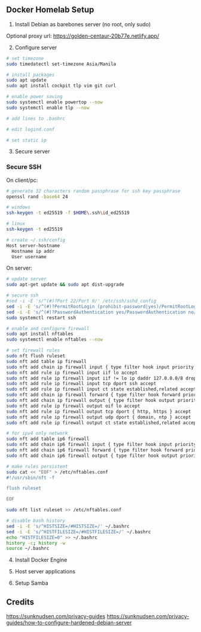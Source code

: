 ## Docker Homelab Setup

1. Install Debian as barebones server (no root, only sudo)

Optional proxy url: https://golden-centaur-20b77e.netlify.app/

2. Configure server

```bash
# set timezone
sudo timedatectl set-timezone Asia/Manila

# install packages
sudo apt update
sudo apt install cockpit tlp vim git curl

# enable power saving
sudo systemctl enable powertop --now
sudo systemctl enable tlp --now

# add lines to .bashrc

# edit logind.conf

# set static ip


```

3. Secure server

### Secure SSH

On client/pc:

```bash
# generate 32 characters random passphrase for ssh key passphrase
openssl rand -base64 24

# windows
ssh-keygen -t ed25519 -f $HOME\.ssh\id_ed25519

# linux
ssh-keygen -t ed25519

# create ~/.ssh/config
Host server-hostname
  Hostname ip addr
  User username
```

On server:

```bash
# update server
sudo apt-get update && sudo apt dist-upgrade

# secure ssh
#sed -i -E 's/^(#)?Port 22/Port 9/' /etc/ssh/sshd_config
sed -i -E 's/^(#)?PermitRootLogin (prohibit-password|yes)/PermitRootLogin no/' /etc/ssh/sshd_config
sed -i -E 's/^(#)?PasswordAuthentication yes/PasswordAuthentication no/' /etc/ssh/sshd_config
sudo systemctl restart ssh

# enable and configure firewall
sudo apt install nftables
sudo systemctl enable nftables --now

# set firewall rules
sudo nft flush ruleset
sudo nft add table ip firewall
sudo nft add chain ip firewall input { type filter hook input priority 0 \; policy drop \; }
sudo nft add rule ip firewall input iif lo accept
sudo nft add rule ip firewall input iif != lo ip daddr 127.0.0.0/8 drop
sudo nft add rule ip firewall input tcp dport ssh accept
sudo nft add rule ip firewall input ct state established,related accept
sudo nft add chain ip firewall forward { type filter hook forward priority 0 \; policy drop \; }
sudo nft add chain ip firewall output { type filter hook output priority 0 \; policy drop \; }
sudo nft add rule ip firewall output oif lo accept
sudo nft add rule ip firewall output tcp dport { http, https } accept
sudo nft add rule ip firewall output udp dport { domain, ntp } accept
sudo nft add rule ip firewall output ct state established,related accept

# for ipv4 only network
sudo nft add table ip6 firewall
sudo nft add chain ip6 firewall input { type filter hook input priority 0 \; policy drop \; }
sudo nft add chain ip6 firewall forward { type filter hook forward priority 0 \; policy drop \; }
sudo nft add chain ip6 firewall output { type filter hook output priority 0 \; policy drop \; }

# make rules persistent
sudo cat << "EOF" > /etc/nftables.conf
#!/usr/sbin/nft -f

flush ruleset

EOF

sudo nft list ruleset >> /etc/nftables.conf

# disable bash history
sed -i -E 's/^HISTSIZE=/#HISTSIZE=/' ~/.bashrc
sed -i -E 's/^HISTFILESIZE=/#HISTFILESIZE=/' ~/.bashrc
echo "HISTFILESIZE=0" >> ~/.bashrc
history -c; history -w
source ~/.bashrc
```

4. Install Docker Engine

5. Host server applications

6. Setup Samba

## Credits

https://sunknudsen.com/privacy-guides
https://sunknudsen.com/privacy-guides/how-to-configure-hardened-debian-server